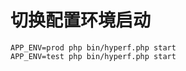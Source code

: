 # 切换配置环境启动

```shell
APP_ENV=prod php bin/hyperf.php start
APP_ENV=test php bin/hyperf.php start
```

